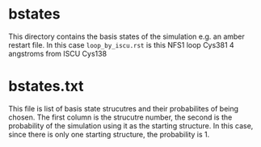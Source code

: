 # bstates
This directory contains the basis states of the simulation e.g. an amber restart file. In this case `loop_by_iscu.rst` is this NFS1 loop Cys381 4 angstroms from ISCU Cys138

# bstates.txt
This file is list of basis state strucutres and their probabilites of being chosen. The first column is the strucutre number, the second is the probability of the simulation using it as the starting structure. In this case, since there is only one starting structure, the probability is 1. 
